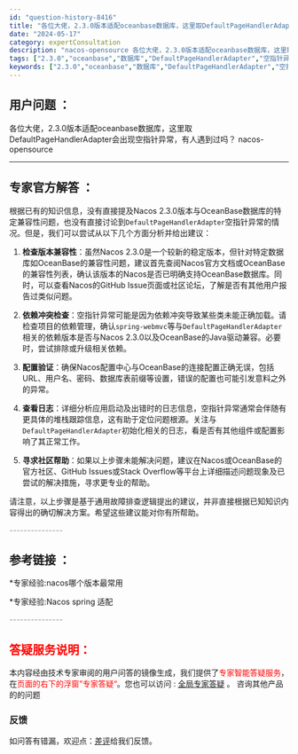```yaml
---
id: "question-history-8416"
title: "各位大佬，2.3.0版本适配oceanbase数据库，这里取DefaultPageHandlerAdapter会出现空指针异常，有人遇到过吗？ nacos-opensource"
date: "2024-05-17"
category: expertConsultation
description: "nacos-opensource 各位大佬，2.3.0版本适配oceanbase数据库，这里取DefaultPageHandlerAdapter会出现空指针异常，有人遇到过吗？"
tags: ["2.3.0","oceanbase","数据库","DefaultPageHandlerAdapter","空指针异常"]
keywords: ["2.3.0","oceanbase","数据库","DefaultPageHandlerAdapter","空指针异常"]
---
```


## 用户问题 ： 
 各位大佬，2.3.0版本适配oceanbase数据库，这里取DefaultPageHandlerAdapter会出现空指针异常，有人遇到过吗？ nacos-opensource 

---------------
## 专家官方解答 ：

根据已有的知识信息，没有直接提及Nacos 2.3.0版本与OceanBase数据库的特定兼容性问题，也没有直接讨论到`DefaultPageHandlerAdapter`空指针异常的情况。但是，我们可以尝试从以下几个方面分析并给出建议：

1. **检查版本兼容性**：虽然Nacos 2.3.0是一个较新的稳定版本，但针对特定数据库如OceanBase的兼容性问题，建议首先查阅Nacos官方文档或OceanBase的兼容性列表，确认该版本的Nacos是否已明确支持OceanBase数据库。同时，可以查看Nacos的GitHub Issue页面或社区论坛，了解是否有其他用户报告过类似问题。

2. **依赖冲突检查**：空指针异常可能是因为依赖冲突导致某些类未能正确加载。请检查项目的依赖管理，确认`spring-webmvc`等与`DefaultPageHandlerAdapter`相关的依赖版本是否与Nacos 2.3.0以及OceanBase的Java驱动兼容。必要时，尝试排除或升级相关依赖。

3. **配置验证**：确保Nacos配置中心与OceanBase的连接配置正确无误，包括URL、用户名、密码、数据库表前缀等设置，错误的配置也可能引发意料之外的异常。

4. **查看日志**：详细分析应用启动及出错时的日志信息，空指针异常通常会伴随有更具体的堆栈跟踪信息，这有助于定位问题根源。关注与`DefaultPageHandlerAdapter`初始化相关的日志，看是否有其他组件或配置影响了其正常工作。

5. **寻求社区帮助**：如果以上步骤未能解决问题，建议在Nacos或OceanBase的官方社区、GitHub Issues或Stack Overflow等平台上详细描述问题现象及已尝试的解决措施，寻求更专业的帮助。

请注意，以上步骤是基于通用故障排查逻辑提出的建议，并非直接根据已知知识内容得出的确切解决方案。希望这些建议能对你有所帮助。


<font color="#949494">---------------</font> 


## 参考链接 ：

*专家经验:nacos哪个版本最常用 
 
 *专家经验:Nacos spring 适配 


 <font color="#949494">---------------</font> 
 


## <font color="#FF0000">答疑服务说明：</font> 

本内容经由技术专家审阅的用户问答的镜像生成，我们提供了<font color="#FF0000">专家智能答疑服务</font>，在<font color="#FF0000">页面的右下的浮窗”专家答疑“</font>。您也可以访问 : [全局专家答疑](https://opensource.alibaba.com/chatBot) 。 咨询其他产品的的问题

### 反馈
如问答有错漏，欢迎点：[差评](https://ai.nacos.io/user/feedbackByEnhancerGradePOJOID?enhancerGradePOJOId=13638)给我们反馈。
